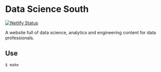 # Data Science South

[![Netlify Status](https://api.netlify.com/api/v1/badges/8b76cbcf-b862-4da8-9ee6-76988c936979/deploy-status)](https://app.netlify.com/sites/data-science-south/deploys)

A website full of data science, analytics and engineering content for data professionals.

## Use

```shell-session
$ make
```
